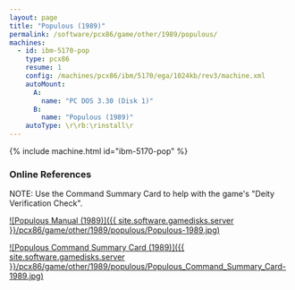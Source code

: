 ```yaml
---
layout: page
title: "Populous (1989)"
permalink: /software/pcx86/game/other/1989/populous/
machines:
  - id: ibm-5170-pop
    type: pcx86
    resume: 1
    config: /machines/pcx86/ibm/5170/ega/1024kb/rev3/machine.xml
    autoMount:
      A:
        name: "PC DOS 3.30 (Disk 1)"
      B:
        name: "Populous (1989)"
    autoType: \r\rb:\rinstall\r
---
```


{% include machine.html id="ibm-5170-pop" %}

### Online References

NOTE: Use the Command Summary Card to help with the game's "Deity Verification Check".

[![Populous Manual (1989)]({{ site.software.gamedisks.server }}/pcx86/game/other/1989/populous/Populous-1989.jpg)](https://archive.org/details/populous-manual)

[![Populous Command Summary Card (1989)]({{ site.software.gamedisks.server }}/pcx86/game/other/1989/populous/Populous_Command_Summary_Card-1989.jpg)](https://archive.org/details/popccskuifdhg)
